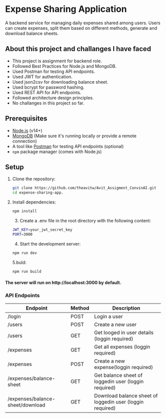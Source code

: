 # Expense Sharing Application

A backend service for managing daily expenses shared among users. Users can create expenses, split them based on different methods, generate and download balance sheets.

## About this project and challanges I have faced

- This project is assignment for backend role.
- Followed Best Practices for Node.js and MongoDB.
- Used Postman for testing API endpoints.
- Used JWT for authentication.
- Used json2csv for downloading balance sheet.
- Used bcrypt for password hashing.
- Used REST API for API endpoints.
- Followed architecture design principles.
- No challanges in this project so far.

## Prerequisites

- [Node.js](https://nodejs.org/) (v14+)
- [MongoDB](https://www.mongodb.com/) (Make sure it's running locally or provide a remote connection)
- A tool like [Postman](https://www.postman.com/) for testing API endpoints (optional)
- `npm` package manager (comes with Node.js)

## Setup

1. Clone the repository:
   ```bash
   git clone https://github.com/theavitw/Avit_Assigment_ConvinAI.git
   cd expense-sharing-app.
   ```
2. Install dependencies:

   ```bash
   npm install
   ```

   3. Create a .env file in the root directory with the following content:

   ```bash
   JWT_KEY=your_jwt_secret_key
   PORT=3000
   ```

   4. Start the development server:

   ```bash
   npm run dev
   ```

   5.buld:

   ```bash
   npm run build
   ```

#### The server will run on http://localhost:3000 by default.

### API Endpoints

| Endpoint | Method | Description |
| --- | --- | --- |
| /login | POST | Login a user |
| /users | POST | Create a new user |
| /users | GET | Get looged in user details (loggin required) |
| /expenses | GET | Get all expenses (loggin required)|
| /expenses | POST | Create a new expense(loggin required) | 
| /expenses/balance-sheet | GET | Get balance sheet of loggedin user (loggin required) |
| /expenses/balance-sheet/download | GET | Download balance sheet of loggedin user (loggin required) |
